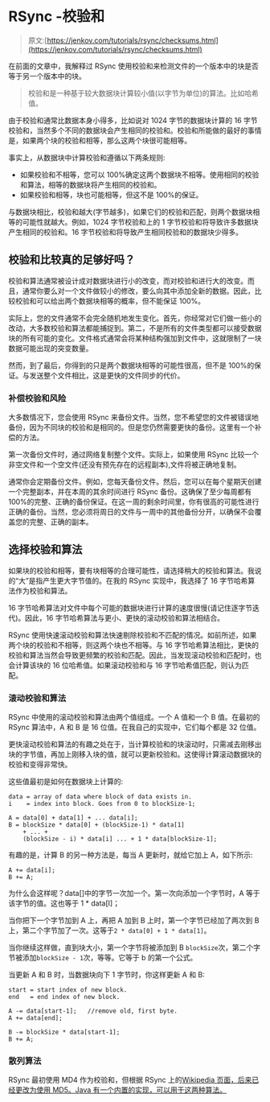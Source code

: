 # RSync -校验和

> 原文:[https://jenkov.com/tutorials/rsync/checksums.html](https://jenkov.com/tutorials/rsync/checksums.html)

在前面的文章中，我解释过 RSync 使用校验和来检测文件的一个版本中的块是否等于另一个版本中的块。

> 校验和是一种基于较大数据块计算较小值(以字节为单位)的算法。比如哈希值。

由于校验和通常比数据本身小得多，比如说对 1024 字节的数据块计算的 16 字节校验和，当然多个不同的数据块会产生相同的校验和。校验和所能做的最好的事情是，如果两个块的校验和相等，那么这两个块很可能相等。

事实上，从数据块中计算校验和遵循以下两条规则:

*   如果校验和不相等，您可以 100%确定这两个数据块不相等。使用相同的校验和算法，相等的数据块将产生相同的校验和。
*   如果校验和相等，块也可能相等，但这不是 100%的保证。

与数据块相比，校验和越大(字节越多)，如果它们的校验和匹配，则两个数据块相等的可能性就越大。例如，1024 字节校验和上的 1 字节校验和将导致许多数据块产生相同的校验和。16 字节校验和将导致产生相同校验和的数据块少得多。

## 校验和比较真的足够好吗？

校验和算法通常被设计成对数据块进行小的改变，而对校验和进行大的改变。而且，通常你要么对一个文件做较小的修改，要么向其中添加全新的数据。因此，比较校验和可以给出两个数据块相等的概率，但不能保证 100%。

实际上，您的文件通常不会完全随机地发生变化。首先，你经常对它们做一些小的改动，大多数校验和算法都能捕捉到。第二，不是所有的文件类型都可以接受数据块的所有可能的变化。文件格式通常会将某种结构强加到文件中，这就限制了一块数据可能出现的突变数量。

然而，到了最后，你得到的只是两个数据块相等的可能性很高，但不是 100%的保证。与发送整个文件相比，这是更快的文件同步的代价。

### 补偿校验和风险

大多数情况下，您会使用 RSync 来备份文件。当然，您不希望您的文件被错误地备份，因为不同块的校验和是相同的。但是您仍然需要更快的备份。这里有一个补偿的方法。

第一次备份文件时，通过网络复制整个文件。实际上，如果使用 RSync 比较一个非空文件和一个空文件(还没有预先存在的远程副本),文件将被正确地复制。

通常你会定期备份文件。例如，您每天备份文件。然后，您可以在每个星期天创建一个完整副本，并在本周的其余时间进行 RSync 备份。这确保了至少每周都有 100%的完整、正确的备份保证。在这一周的剩余时间里，你有很高的可能性进行正确的备份。当然，您必须将周日的文件与一周中的其他备份分开，以确保不会覆盖您的完整、正确的副本。

## 选择校验和算法

如果块的校验和相等，要有块相等的合理可能性，请选择稍大的校验和算法。我说的“大”是指产生更大字节值的。在我的 RSync 实现中，我选择了 16 字节哈希算法作为校验和算法。

16 字节哈希算法对文件中每个可能的数据块进行计算的速度很慢(请记住逐字节迭代)。因此，16 字节哈希算法与更小、更快的滚动校验和算法相结合。

RSync 使用快速滚动校验和算法快速剔除校验和不匹配的情况。如前所述，如果两个块的校验和不相等，则这两个块也不相等。与 16 字节哈希算法相比，更快的校验和算法当然会导致更频繁的校验和匹配。因此，当发现滚动校验和匹配时，也会计算该块的 16 位哈希值。如果滚动校验和与 16 字节哈希值匹配，则认为匹配。

### 滚动校验和算法

RSync 中使用的滚动校验和算法由两个值组成。一个 A 值和一个 B 值。在最初的 RSync 算法中，A 和 B 是 16 位值。在我自己的实现中，它们每个都是 32 位值。

更快滚动校验和算法的有趣之处在于，当计算校验和的块滚动时，只需减去刚移出块的字节值，再加上刚移入块的值，就可以更新校验和。这使得计算滚动数据块的校验和变得非常快。

这些值最初是如何在数据块上计算的:

```
data = array of data where block of data exists in.
i    = index into block. Goes from 0 to blockSize-1;

A = data[0] + data[1] + ... data[i];
B = blockSize * data[0] + (blockSize-1) * data[1]
    + ... +
    (blockSize - i) * data[i] ... + 1 * data[blockSize-1];

```

有趣的是，计算 B 的另一种方法是，每当 A 更新时，就给它加上 A，如下所示:

```
A += data[i];
B += A;

```

为什么会这样呢？data[]中的字节一次加一个。第一次向添加一个字节时，A 等于该字节的值。这也等于 1 * data[I]；

当你把下一个字节加到 A 上，再把 A 加到 B 上时，第一个字节已经加了两次到 B 上，第二个字节加了一次。这等于`2 * data[0] + 1 * data[1]`。

当你继续这样做，直到块大小，第一个字节将被添加到 B `blockSize`次，第二个字节被添加`blockSize - 1`次，等等。它等于 b 的第一个公式。

当更新 A 和 B 时，当数据块向下 1 字节时，你这样更新 A 和 B:

```
start = start index of new block.
end   = end index of new block.  

A -= data[start-1];   //remove old, first byte.
A += data[end];

B -= blockSize * data[start-1];
B += A;

```

### 散列算法

RSync 最初使用 MD4 作为校验和，但根据 RSync 上的[Wikipedia 页面，后来已经更改为使用 MD5。Java 有一个内置的实现，可以用于这两种算法。](http://http://en.wikipedia.org/wiki/Rsync)